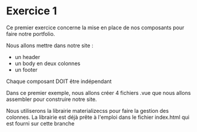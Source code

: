 # Exercice 1

Ce premier exercice concerne la mise en place de nos composants pour faire notre portfolio.

Nous allons mettre dans notre site : 
- un header
- un body en deux colonnes
- un footer

Chaque composant DOIT être indépendant

Dans ce premier exemple, nous allons créer 4 fichiers .vue que nous allons assembler pour construire notre site.

Nous utiliserons la librairie materializecss pour faire la gestion des colonnes. La librairie est déjà prête à l'emploi dans le fichier index.html qui est fourni sur cette branche